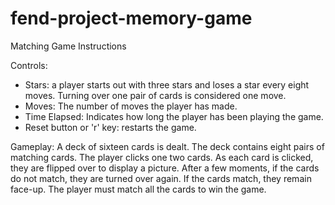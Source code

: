 # fend-project-memory-game

Matching Game Instructions

Controls:
- Stars: a player starts out with three stars and loses a star every eight moves. Turning over one pair of cards is considered one move.
- Moves: The number of moves the player has made.
- Time Elapsed: Indicates how long the player has been playing the game.
- Reset button or 'r' key: restarts the game.

Gameplay:
A deck of sixteen cards is dealt. The deck contains eight pairs of matching cards. The player clicks one two cards. As each card is clicked, they are flipped over to display a picture. After a few moments, if the cards do not match, they are turned over again. If the cards match, they remain face-up. The player must match all the cards to win the game.
